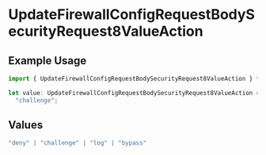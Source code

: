# UpdateFirewallConfigRequestBodySecurityRequest8ValueAction

## Example Usage

```typescript
import { UpdateFirewallConfigRequestBodySecurityRequest8ValueAction } from "@vercel/sdk/models/operations/updatefirewallconfig.js";

let value: UpdateFirewallConfigRequestBodySecurityRequest8ValueAction =
  "challenge";
```

## Values

```typescript
"deny" | "challenge" | "log" | "bypass"
```